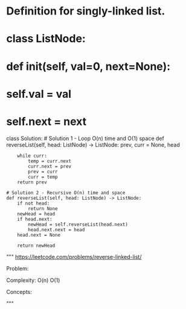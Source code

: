 # Definition for singly-linked list.
# class ListNode:
#     def __init__(self, val=0, next=None):
#         self.val = val
#         self.next = next


class Solution:
    # Solution 1 - Loop O(n) time and O(1) space
    def reverseList(self, head: ListNode) -> ListNode:
        prev, curr = None, head

        while curr:
            temp = curr.next
            curr.next = prev
            prev = curr
            curr = temp
        return prev
    
    # Solution 2 - Recursive O(n) time and space
    def reverseList(self, head: ListNode) -> ListNode:
        if not head:
            return None
        newHead = head
        if head.next:
            newHead = self.reverseList(head.next)
            head.next.next = head
        head.next = None
        
        return newHead

"""
https://leetcode.com/problems/reverse-linked-list/

Problem:


Complexity:
O(n)
O(1)

Concepts:


"""

